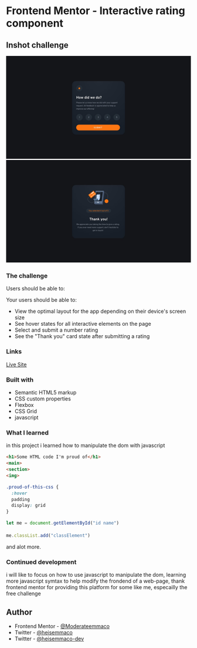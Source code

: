 # Frontend Mentor - Interactive rating component

## Inshot challenge

<img src="./design/desktop-design.jpg">
<img src="./design/desktop-thank-you-state.jpg">


### The challenge

Users should be able to:

Your users should be able to:

- View the optimal layout for the app depending on their device's screen size
- See hover states for all interactive elements on the page
- Select and submit a number rating
- See the "Thank you" card state after submitting a rating

### Links
<a href="https://heisemmaco-dev.github.io/interactive-rating-component-main/">Live Site</a>

### Built with

- Semantic HTML5 markup
- CSS custom properties
- Flexbox
- CSS Grid
- javascript

### What I learned

in this project i learned how to manipulate the dom with javascript 

```html
<h1>Some HTML code I'm proud of</h1>
<main>
<section>
<img>
```

```css
.proud-of-this-css {
  :hover
  padding 
  display: grid
}
```
```js
let me = document.getElementById("id name")

me.classList.add("classElement")
```
and alot more.


### Continued development

i will like to focus on how to use javascript to manipulate the dom, learning more javascript symtax to help modify the frondend of a web-page, thank frontend mentor for providing this platform for some like me, especailly the free challenge

## Author

- Frontend Mentor - [@Moderateemmaco](https://www.frontendmentor.io/profile/Moderateemmaco)
- Twitter - [@heisemmaco](https://www.twitter.com/heisemmaco)
- Twitter - [@heisemmaco-dev](https://www.github.com/heisemmaco-dev)
